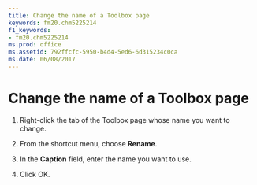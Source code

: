```yaml
---
title: Change the name of a Toolbox page
keywords: fm20.chm5225214
f1_keywords:
- fm20.chm5225214
ms.prod: office
ms.assetid: 792ffcfc-5950-b4d4-5ed6-6d315234c0ca
ms.date: 06/08/2017
---
```



# Change the name of a Toolbox page




1. Right-click the tab of the Toolbox page whose name you want to change.
    
2. From the shortcut menu, choose  **Rename**.
    
3. In the  **Caption** field, enter the name you want to use.
    
4. Click OK.
    




